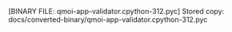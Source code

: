 [BINARY FILE: qmoi-app-validator.cpython-312.pyc]
Stored copy: docs/converted-binary/qmoi-app-validator.cpython-312.pyc
